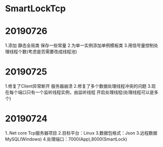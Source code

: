 # SmartLockTcp
# 20190726
  1.添加 静态全局类 保存一些常量
  2.为单一实例添加单例模板类
  3.用信号量控制处理线程个数(考虑是否需要改成线程池)
# 20190725
  1.修复了Client异常断开 服务器崩溃
  2.修复了多个数据处理线程冲突的问题
  3.现在每个端口只有一个监听线程实例，由监听线程 开启处理线程(处理线程可以是多个)
# 20190724
  1..Net core Tcp服务器项目
  2.目标平台：Linux
  3.数据包格式：Json
  3.远程数据MySQL(Windows)
  4.处理端口：7000(App),8000(SmartLock)
  
